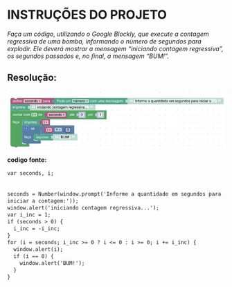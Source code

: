 
# INSTRUÇÕES DO PROJETO

*Faça um código, utilizando o Google Blockly, que execute a contagem regressiva de uma bomba, informando o número de segundos para explodir. Ele deverá mostrar a mensagem “iniciando contagem regressiva”, os segundos passados e, no final, a mensagem “BUM!”.*





## Resolução:

![blocks](img/blocks.png)

  
  
  
  **codigo fonte:**

    var seconds, i;


    seconds = Number(window.prompt('Informe a quantidade em segundos para iniciar a contagem:'));
    window.alert('iniciando contagem regressiva...');
    var i_inc = 1;
    if (seconds > 0) {
      i_inc = -i_inc;
    }
    for (i = seconds; i_inc >= 0 ? i <= 0 : i >= 0; i += i_inc) {
      window.alert(i);
      if (i == 0) {
        window.alert('BUM!');
      }
    }




